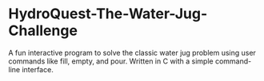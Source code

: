 # HydroQuest-The-Water-Jug-Challenge
A fun interactive program to solve the classic water jug problem using user commands like fill, empty, and pour. Written in C with a simple command-line interface.
